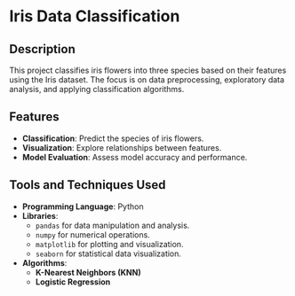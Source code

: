 # Iris Data Classification

## Description
This project classifies iris flowers into three species based on their features using the Iris dataset. The focus is on data preprocessing, exploratory data analysis, and applying classification algorithms.

## Features
- **Classification**: Predict the species of iris flowers.
- **Visualization**: Explore relationships between features.
- **Model Evaluation**: Assess model accuracy and performance.

## Tools and Techniques Used
- **Programming Language**: Python
- **Libraries**:
  - `pandas` for data manipulation and analysis.
  - `numpy` for numerical operations.
  - `matplotlib` for plotting and visualization.
  - `seaborn` for statistical data visualization.
- **Algorithms**:
  - **K-Nearest Neighbors (KNN)**
  - **Logistic Regression**
